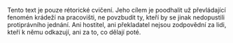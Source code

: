 Tento text je pouze rétorické cvičení. Jeho cílem je poodhalit už převládající fenomén krádeží na pracovišti, ne povzbudit ty, kteří by se jinak nedopustili protiprávního jednání. Ani hostitel, ani překladatel nejsou zodpovědní za lidi, kteří k němu odkazují, ani za to, co dělají poté.
